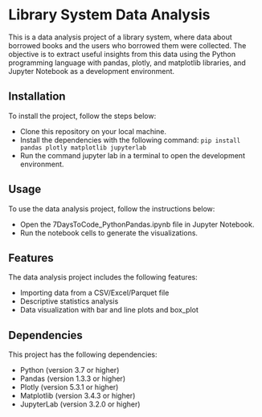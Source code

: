 # Library System Data Analysis

This is a data analysis project of a library system, where data about borrowed books and the users who borrowed them were collected. The objective is to extract useful insights from this data using the Python programming language with pandas, plotly, and matplotlib libraries, and Jupyter Notebook as a development environment.

## Installation
To install the project, follow the steps below:

- Clone this repository on your local machine.
- Install the dependencies with the following command: `pip install pandas plotly matplotlib jupyterlab `
- Run the command jupyter lab in a terminal to open the development environment.

## Usage
To use the data analysis project, follow the instructions below:

- Open the 7DaysToCode_PythonPandas.ipynb file in Jupyter Notebook.
- Run the notebook cells to generate the visualizations.

## Features
The data analysis project includes the following features:

- Importing data from a CSV/Excel/Parquet file
- Descriptive statistics analysis
- Data visualization with bar and line plots and box_plot

## Dependencies
This project has the following dependencies:

- Python (version 3.7 or higher)
- Pandas (version 1.3.3 or higher)
- Plotly (version 5.3.1 or higher)
- Matplotlib (version 3.4.3 or higher)
- JupyterLab (version 3.2.0 or higher)


